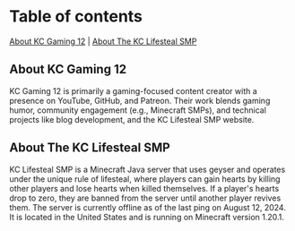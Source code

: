 # Table of contents
[About KC Gaming 12](#about-kc-gaming-12) | [About The KC Lifesteal SMP](#about-the-kc-lifesteal-smp)

## About KC Gaming 12
KC Gaming 12 is primarily a gaming-focused content creator with a presence on YouTube, GitHub, and Patreon. Their work blends gaming humor, community engagement (e.g., Minecraft SMPs), and technical projects like blog development, and the KC Lifesteal SMP website. 

## About The KC Lifesteal SMP
KC Lifesteal SMP is a Minecraft Java server that uses geyser and operates under the unique rule of lifesteal, where players can gain hearts by killing other players and lose hearts when killed themselves. If a player's hearts drop to zero, they are banned from the server until another player revives them. The server is currently offline as of the last ping on August 12, 2024. It is located in the United States and is running on Minecraft version 1.20.1.


